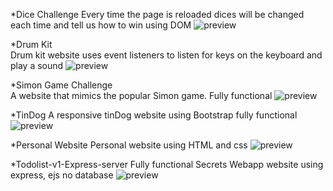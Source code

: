 *Dice Challenge	
Every time the page is reloaded dices will be changed each time and tell us how to win using DOM
![preview](https://github.com/tayrondd/JavaScript-Projects/assets/77041022/f9ca19de-1867-47a4-bced-b1e145a11b66)

*Drum Kit	
Drum kit website uses event listeners to listen for keys on the keyboard and play a sound
![preview](https://github.com/tayrondd/JavaScript-Projects/assets/77041022/fda5b3cc-a6e7-41df-ae2f-ab5772b77ab5)

*Simon Game Challenge	
A website that mimics the popular Simon game. Fully functional
![preview](https://github.com/tayrondd/JavaScript-Projects/assets/77041022/90b8de61-e336-4cf2-af84-2db20ece0772)

*TinDog
A responsive tinDog website using Bootstrap fully functional
![preview](https://github.com/tayrondd/JavaScript-Projects/assets/77041022/72cd1b73-1a01-4c51-b6cc-7bba6dcbdcf9)

*Personal Website
Personal website using HTML and css
![preview](https://github.com/tayrondd/JavaScript-Projects/assets/77041022/7ad97e46-bbfc-44a0-ad15-fc1f5470371a)

*Todolist-v1-Express-server	
Fully functional Secrets Webapp website using express, ejs no database
![preview](https://github.com/tayrondd/JavaScript-Projects/assets/77041022/b5fa848e-4888-40a4-a14d-d4c9d74760ed)

